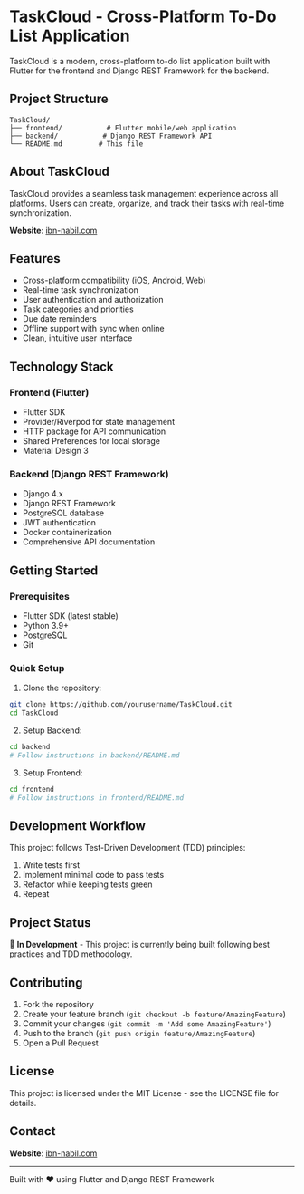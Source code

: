 # TaskCloud - Cross-Platform To-Do List Application

TaskCloud is a modern, cross-platform to-do list application built with Flutter for the frontend and Django REST Framework for the backend.

## Project Structure

```
TaskCloud/
├── frontend/           # Flutter mobile/web application
├── backend/           # Django REST Framework API
└── README.md         # This file
```

## About TaskCloud

TaskCloud provides a seamless task management experience across all platforms. Users can create, organize, and track their tasks with real-time synchronization.

**Website**: [ibn-nabil.com](https://ibn-nabil.com)

## Features

- Cross-platform compatibility (iOS, Android, Web)
- Real-time task synchronization
- User authentication and authorization
- Task categories and priorities
- Due date reminders
- Offline support with sync when online
- Clean, intuitive user interface

## Technology Stack

### Frontend (Flutter)
- Flutter SDK
- Provider/Riverpod for state management
- HTTP package for API communication
- Shared Preferences for local storage
- Material Design 3

### Backend (Django REST Framework)
- Django 4.x
- Django REST Framework
- PostgreSQL database
- JWT authentication
- Docker containerization
- Comprehensive API documentation

## Getting Started

### Prerequisites
- Flutter SDK (latest stable)
- Python 3.9+
- PostgreSQL
- Git

### Quick Setup

1. Clone the repository:
```bash
git clone https://github.com/yourusername/TaskCloud.git
cd TaskCloud
```

2. Setup Backend:
```bash
cd backend
# Follow instructions in backend/README.md
```

3. Setup Frontend:
```bash
cd frontend
# Follow instructions in frontend/README.md
```

## Development Workflow

This project follows Test-Driven Development (TDD) principles:
1. Write tests first
2. Implement minimal code to pass tests
3. Refactor while keeping tests green
4. Repeat

## Project Status

🚧 **In Development** - This project is currently being built following best practices and TDD methodology.

## Contributing

1. Fork the repository
2. Create your feature branch (`git checkout -b feature/AmazingFeature`)
3. Commit your changes (`git commit -m 'Add some AmazingFeature'`)
4. Push to the branch (`git push origin feature/AmazingFeature`)
5. Open a Pull Request

## License

This project is licensed under the MIT License - see the LICENSE file for details.

## Contact

**Website**: [ibn-nabil.com](https://ibn-nabil.com)

---

Built with ❤️ using Flutter and Django REST Framework